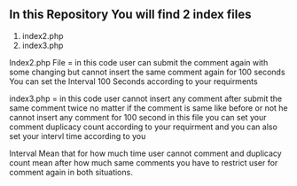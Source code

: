 ## In this Repository You will find 2 index files
1. index2.php
2. index3.php

Index2.php File = in this code user can submit the comment again with some changing but cannot insert the same comment again for 100 seconds 
You can set the Interval 100 Seconds according to your requirments

index3.php = in this code user cannot insert any comment after submit the same 
comment twice no matter if the comment is same like before or not he cannot
insert any comment for 100 second in this file you can set your comment duplicacy count according to your requirment
and you can also set your intervl time according to you

Interval Mean that for how much time user cannot comment
and duplicacy count mean after how much same comments you have to restrict user for comment again in both situations.
